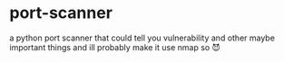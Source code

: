 # port-scanner
a python port scanner that could tell you vulnerability and other maybe important things and ill probably make it use nmap so 😈 
